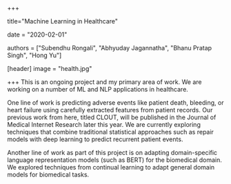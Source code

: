 +++

title="Machine Learning in Healthcare"

date = "2020-02-01"

authors = ["Subendhu Rongali", "Abhyuday Jagannatha", "Bhanu Pratap Singh", "Hong Yu"]

[header]
image = "health.jpg"

+++
This is an ongoing project and my primary area of work. We are working on a number of ML and NLP applications in healthcare. 

One line of work is predicting adverse events like patient death, bleeding, or heart failure using carefully extracted features from patient records. Our previous work from here, titled CLOUT, will be published in the Journal of Medical Internet Research later this year. We are currently exploring techniques that combine traditional statistical approaches such as repair models with deep learning to predict recurrent patient events.

Another line of work as part of this project is on adapting domain-specific language representation models (such as BERT) for the biomedical domain. We explored techniques from continual learning to adapt general domain models for biomedical tasks.
